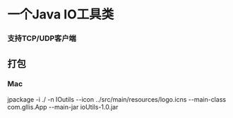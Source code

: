 # 一个Java IO工具类

### 支持TCP/UDP客户端

## 打包
### Mac
jpackage -i ./ -n IOutils  --icon ../src/main/resources/logo.icns  --main-class com.gllis.App --main-jar ioUtils-1.0.jar
